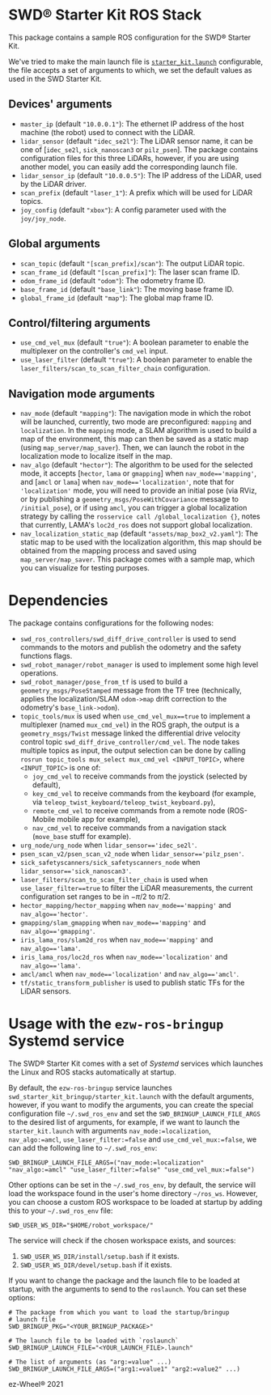 # SWD® Starter Kit ROS Stack

This package contains a sample ROS configuration for the SWD® Starter Kit.

We've tried to make the main launch file is
[`starter_kit.launch`](launch/starter_kit.launch) configurable, the file accepts
a set of arguments to which, we set the default values as used in the SWD
Starter Kit.

## Devices' arguments

- `master_ip` (default `"10.0.0.1"`): The ethernet IP address of the host machine
  (the robot) used to connect with the LiDAR.
- `lidar_sensor` (default `"idec_se2l"`): The LiDAR sensor name, it can be one
  of [`idec_se2l`, `sick_nanoscan3` or `pilz_psen`]. The package contains
  configuration files for this three LiDARs, however, if you are using another
  model, you can easily add the corresponding launch file.
- `lidar_sensor_ip` (default `"10.0.0.5"`): The IP address of the LiDAR, used by
  the LiDAR driver.
- `scan_prefix` (default `"laser_1"`): A prefix which will be used for LiDAR
  topics.
- `joy_config` (default `"xbox"`): A config parameter used with the `joy/joy_node`.

## Global arguments

- `scan_topic` (default `"[scan_prefix]/scan"`): The output LiDAR topic.
- `scan_frame_id` (default `"[scan_prefix]"`): The laser scan frame ID.
- `odom_frame_id` (default `"odom"`): The odometry frame ID.
- `base_frame_id` (default `"base_link"`): The moving base frame ID.
- `global_frame_id` (default `"map"`): The global map frame ID.

## Control/filtering arguments

- `use_cmd_vel_mux` (default `"true"`): A boolean parameter to enable the
  multiplexer on the controller's `cmd_vel` input.
- `use_laser_filter` (default `"true"`): A boolean parameter to enable the
  `laser_filters/scan_to_scan_filter_chain` configuration.

## Navigation mode arguments

- `nav_mode` (default `"mapping"`): The navigation mode in which the robot will
  be launched, currently, two mode are preconfigured: `mapping` and
  `localization`. In the `mapping` mode, a SLAM algorithm is used to build a map
  of the environment, this map can then be saved as a static map (using
  `map_server/map_saver`). Then, we can launch the robot in the localization
  mode to localize itself in the map.
- `nav_algo` (default `"hector"`): The algorithm to be used for the selected
  mode, it accepts [`hector`, `lama` or `gmapping`] when `nav_mode=='mapping'`,
  and [`amcl` or `lama`] when `nav_mode=='localization'`, note that for
  `'localization'` mode, you will need to provide an initial pose (via RViz, or
  by publishing a `geometry_msgs/PoseWithCovariance` message to `/initial_pose`),
  or if using `amcl`, you can trigger a global localization strategy
  by calling the `rosservice call /global_localization {}`, notes that
  currently, LAMA's `loc2d_ros` does not support global localization.
- `nav_localization_static_map` (default `"assets/map_box2_v2.yaml"`): The
  static map to be used with the localization algorithm, this map should be
  obtained from the mapping process and saved using `map_server/map_saver`. This
  package comes with a sample map, which you can visualize for testing purposes.

# Dependencies

The package contains configurations for the following nodes:

- `swd_ros_controllers/swd_diff_drive_controller` is used to send commands to
  the motors and publish the odometry and the safety functions flags.
- `swd_robot_manager/robot_manager` is used to implement some high level operations.
- `swd_robot_manager/pose_from_tf` is used to build a
  `geometry_msgs/PoseStamped` message from the TF tree (technically, applies the
  localization/SLAM `odom->map` drift correction to the odometry's `base_link->odom`).
- `topic_tools/mux` is used when `use_cmd_vel_mux==true` to implement a
  multiplexer (named `mux_cmd_vel`) in the ROS graph, the output is a
  `geometry_msgs/Twist` message linked the differential drive velocity control topic
  `swd_diff_drive_controller/cmd_vel`. The node takes multiple topics as input,
  the output selection can be done by calling
  `rosrun topic_tools mux_select mux_cmd_vel <INPUT_TOPIC>`, where
  `<INPUT_TOPIC>` is one of:
  - `joy_cmd_vel` to receive commands from the joystick (selected by default),
  - `key_cmd_vel` to receive commands from the keyboard (for example, via
    `teleop_twist_keyboard/teleop_twist_keyboard.py`),
  - `remote_cmd_vel` to receive commands from a remote node (ROS-Mobile mobile
    app for example),
  - `nav_cmd_vel` to receive commands from a navigation stack (`move_base` stuff
    for example).
- `urg_node/urg_node` when `lidar_sensor=='idec_se2l'`.
- `psen_scan_v2/psen_scan_v2_node` when `lidar_sensor=='pilz_psen'`.
- `sick_safetyscanners/sick_safetyscanners_node` when `lidar_sensor=='sick_nanoscan3'`.
- `laser_filters/scan_to_scan_filter_chain` is used when
  `use_laser_filter==true` to filter the LiDAR measurements, the current
  configuration set ranges to be in $-\pi/2$ to $\pi/2$.
- `hector_mapping/hector_mapping` when `nav_mode=='mapping'` and `nav_algo=='hector'`.
- `gmapping/slam_gmapping` when `nav_mode=='mapping'` and `nav_algo=='gmapping'`.
- `iris_lama_ros/slam2d_ros` when `nav_mode=='mapping'` and `nav_algo=='lama'`.
- `iris_lama_ros/loc2d_ros` when `nav_mode=='localization'` and `nav_algo=='lama'`.
- `amcl/amcl` when `nav_mode=='localization'` and `nav_algo=='amcl'`.
- `tf/static_transform_publisher` is used to publish static TFs for the LiDAR sensors.

# Usage with the `ezw-ros-bringup` Systemd service

The SWD® Starter Kit comes with a set of *Systemd* services which launches the
Linux and ROS stacks automatically at startup.

By default, the `ezw-ros-bringup` service launches `swd_starter_kit_bringup/starter_kit.launch` 
with the default arguments, however, if you want to modify the arguments, you can
create the special configuration file `~/.swd_ros_env` and set the
`SWD_BRINGUP_LAUNCH_FILE_ARGS` to the desired list of arguments, for example, 
if we want to launch the `starter_kit.launch` with arguments `nav_mode:=localization`, 
`nav_algo:=amcl`, `use_laser_filter:=false` and `use_cmd_vel_mux:=false`, we can add
the following line to `~/.swd_ros_env`:

``` shell
SWD_BRINGUP_LAUNCH_FILE_ARGS=("nav_mode:=localization" "nav_algo:=amcl" "use_laser_filter:=false" "use_cmd_vel_mux:=false")
```

Other options can be set in the `~/.swd_ros_env`, by default, the service will
load the workspace found in the user's home directory `~/ros_ws`. However, you
can choose a custom ROS workspace to be loaded at startup by adding this to your
`~/.swd_ros_env` file:

``` shell
SWD_USER_WS_DIR="$HOME/robot_workspace/"
```

The service will check if the chosen workspace exists, and sources:

1. `SWD_USER_WS_DIR/install/setup.bash` if it exists.
2. `SWD_USER_WS_DIR/devel/setup.bash` if it exists.

If you want to change the package and the launch file to be loaded at startup,
with the arguments to send to the `roslaunch`. You can set these options:

``` shell
# The package from which you want to load the startup/bringup
# launch file
SWD_BRINGUP_PKG="<YOUR_BRINGUP_PACKAGE>"

# The launch file to be loaded with `roslaunch`
SWD_BRINGUP_LAUNCH_FILE="<YOUR_LAUNCH_FILE>.launch"

# The list of arguments (as "arg:=value" ...)
SWD_BRINGUP_LAUNCH_FILE_ARGS=("arg1:=value1" "arg2:=value2" ...)
```

ez-Wheel® 2021
